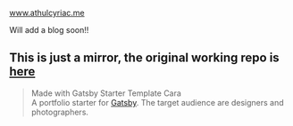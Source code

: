 www.athulcyriac.me

Will add a blog soon!!
## This is just a mirror, the original working repo is [here](https://gitlab.com/athulajay/portfolio)

> Made with Gatsby Starter Template Cara    
  A portfolio starter for [Gatsby](https://www.gatsbyjs.org/). The target audience are designers and photographers.